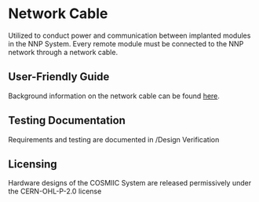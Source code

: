 # Network Cable
Utilized to conduct power and communication between implanted modules in the NNP System. Every remote module must be connected to the NNP network through a network cable.

## User-Friendly Guide
Background information on the network cable can be found [here](https://cosmiic-inc.github.io/Implantables/Cables).  

## Testing Documentation
Requirements and testing are documented in /Design Verification
## Licensing
Hardware designs of the COSMIIC System are released permissively under the CERN-OHL-P-2.0 license
